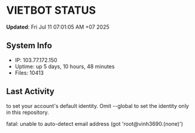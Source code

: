 # VIETBOT STATUS
**Updated**: Fri Jul 11 07:01:05 AM +07 2025

## System Info
- IP: 103.77.172.150
- Uptime: up 5 days, 10 hours, 48 minutes
- Files: 10413

## Last Activity

to set your account's default identity.
Omit --global to set the identity only in this repository.

fatal: unable to auto-detect email address (got 'root@vinh3690.(none)')
